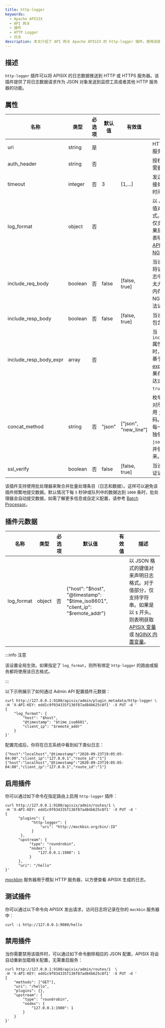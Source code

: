 ```yaml
---
title: http-logger
keywords:
  - Apache APISIX
  - API 网关
  - 插件
  - HTTP Logger
  - 日志
description: 本文介绍了 API 网关 Apache APISIX 的 http-logger 插件。使用该插件可以将 APISIX 的日志数据推送到 HTTP 或 HTTPS 服务器。
---
```



<!--
#
# Licensed to the Apache Software Foundation (ASF) under one or more
# contributor license agreements.  See the NOTICE file distributed with
# this work for additional information regarding copyright ownership.
# The ASF licenses this file to You under the Apache License, Version 2.0
# (the "License"); you may not use this file except in compliance with
# the License.  You may obtain a copy of the License at
#
#     http://www.apache.org/licenses/LICENSE-2.0
#
# Unless required by applicable law or agreed to in writing, software
# distributed under the License is distributed on an "AS IS" BASIS,
# WITHOUT WARRANTIES OR CONDITIONS OF ANY KIND, either express or implied.
# See the License for the specific language governing permissions and
# limitations under the License.
#
-->

## 描述

`http-logger` 插件可以将 APISIX 的日志数据推送到 HTTP 或 HTTPS 服务器。该插件提供了将日志数据请求作为 JSON 对象发送到监控工具或者其他 HTTP 服务器的功能。

## 属性

| 名称                   | 类型     | 必选项 | 默认值         | 有效值               | 描述                                             |
| ---------------------- | ------- | ------ | ------------- | -------------------- | ------------------------------------------------ |
| uri                    | string  | 是     |               |                      | HTTP 或 HTTPS 服务器的 URI。                   |
| auth_header            | string  | 否     |               |                      | 授权 header（如果需要）。                                    |
| timeout                | integer | 否     | 3             | [1,...]              | 发送请求后保持连接处于活动状态的时间。           |
| log_format             | object  | 否     |               |         | 以 JSON 格式的键值对来声明日志格式。对于值部分，仅支持字符串。如果是以 `$` 开头，则表明是要获取 [APISIX 变量](../apisix-variable.md) 或 [NGINX 内置变量](http://nginx.org/en/docs/varindex.html)。 |
| include_req_body       | boolean | 否     | false         | [false, true]        | 当设置为 `true` 时，将请求体包含在日志中。如果请求体太大而无法保存在内存中，由于 NGINX 的限制，无法记录。 |
| include_resp_body      | boolean | 否     | false         | [false, true]        | 当设置为 `true` 时，包含响应体。                                                                                               |
| include_resp_body_expr | array   | 否     |               |                      | 当 `include_resp_body` 属性设置为 `true` 时，使用该属性并基于 [lua-resty-expr](https://github.com/api7/lua-resty-expr) 进行过滤。如果存在，则仅在表达式计算结果为 `true` 时记录响应。       |
| concat_method          | string  | 否     | "json"        | ["json", "new_line"] | 枚举类型： **json**：对所有待发日志使用 `json.encode` 编码。**new_line**：对每一条待发日志单独使用 `json.encode` 编码并使用 `\n` 连接起来。 |
| ssl_verify             | boolean | 否     | false          | [false, true]       | 当设置为 `true` 时验证证书。 |

该插件支持使用批处理器来聚合并批量处理条目（日志和数据）。这样可以避免该插件频繁地提交数据。默认情况下每 `5` 秒钟或队列中的数据达到 `1000` 条时，批处理器会自动提交数据，如需了解更多信息或自定义配置，请参考 [Batch Processor](../batch-processor.md#配置)。

## 插件元数据

| 名称             | 类型    | 必选项 | 默认值        | 有效值  | 描述                                             |
| ---------------- | ------- | ------ | ------------- | ------- | ------------------------------------------------ |
| log_format       | object  | 否    | {"host": "$host", "@timestamp": "$time_iso8601", "client_ip": "$remote_addr"} |         | 以 JSON 格式的键值对来声明日志格式。对于值部分，仅支持字符串。如果是以 `$` 开头。则表明获取 [APISIX 变量](../../../en/latest/apisix-variable.md) 或 [NGINX 内置变量](http://nginx.org/en/docs/varindex.html)。 |

:::info 注意

该设置全局生效。如果指定了 `log_format`，则所有绑定 `http-logger` 的路由或服务都将使用该日志格式。

:::

以下示例展示了如何通过 Admin API 配置插件元数据：

```shell
curl http://127.0.0.1:9180/apisix/admin/plugin_metadata/http-logger \
-H 'X-API-KEY: edd1c9f034335f136f87ad84b625c8f1' -X PUT -d '
{
    "log_format": {
        "host": "$host",
        "@timestamp": "$time_iso8601",
        "client_ip": "$remote_addr"
    }
}'
```

配置完成后，你将在日志系统中看到如下类似日志：

```shell
{"host":"localhost","@timestamp":"2020-09-23T19:05:05-04:00","client_ip":"127.0.0.1","route_id":"1"}
{"host":"localhost","@timestamp":"2020-09-23T19:05:05-04:00","client_ip":"127.0.0.1","route_id":"1"}
```

## 启用插件

你可以通过如下命令在指定路由上启用 `http-logger` 插件：

```shell
curl http://127.0.0.1:9180/apisix/admin/routes/1 \
-H 'X-API-KEY: edd1c9f034335f136f87ad84b625c8f1' -X PUT -d '
{
      "plugins": {
            "http-logger": {
                "uri": "http://mockbin.org/bin/:ID"
            }
       },
      "upstream": {
           "type": "roundrobin",
           "nodes": {
               "127.0.0.1:1980": 1
           }
      },
      "uri": "/hello"
}'
```

[mockbin](http://mockbin.org/bin/create) 服务器用于模拟 HTTP 服务器，以方便查看 APISIX 生成的日志。

## 测试插件

你可以通过以下命令向 APISIX 发出请求，访问日志将记录在你的 `mockbin` 服务器中：

```shell
curl -i http://127.0.0.1:9080/hello
```

## 禁用插件

当你需要禁用该插件时，可以通过如下命令删除相应的 JSON 配置，APISIX 将会自动重新加载相关配置，无需重启服务：

```shell
curl http://127.0.0.1:9180/apisix/admin/routes/1  \
-H 'X-API-KEY: edd1c9f034335f136f87ad84b625c8f1' -X PUT -d '
{
    "methods": ["GET"],
    "uri": "/hello",
    "plugins": {},
    "upstream": {
        "type": "roundrobin",
        "nodes": {
            "127.0.0.1:1980": 1
        }
    }
}'
```
